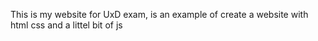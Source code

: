 This is my website for UxD exam, is an example of create a website with html css and a littel bit of js
